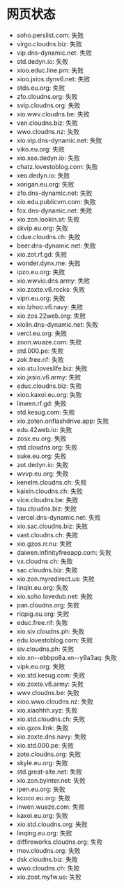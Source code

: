 # 网页状态
- soho.perslist.com: 失败
- virgo.cloudns.biz: 失败
- vip.dns-dynamic.net: 失败
- std.dedyn.io: 失败
- xioo.educ.line.pm: 失败
- xioo.jxios.dynv6.net: 失败
- stds.eu.org: 失败
- zfo.cloudns.org: 失败
- svip.cloudns.org: 失败
- xio.wwv.cloudns.be: 失败
- ven.cloudns.biz: 失败
- wwo.cloudns.nz: 失败
- xio.vip.dns-dynamic.net: 失败
- viko.eu.org: 失败
- xio.xeo.dedyn.io: 失败
- chatz.lovestoblog.com: 失败
- xeo.dedyn.io: 失败
- xongan.eu.org: 失败
- zfo.dns-dynamic.net: 失败
- xio.edu.publicvm.com: 失败
- fox.dns-dynamic.net: 失败
- xio.zon.lookin.at: 失败
- skvip.eu.org: 失败
- cdue.cloudns.ch: 失败
- beer.dns-dynamic.net: 失败
- xio.zot.rf.gd: 失败
- wonder.dynx.me: 失败
- ipzo.eu.org: 失败
- xio.wwvio.dns.army: 失败
- xio.zoxte.v6.rocks: 失败
- vipn.eu.org: 失败
- xio.lzhoo.v6.navy: 失败
- xio.zos.22web.org: 失败
- xiolin.dns-dynamic.net: 失败
- vercl.eu.org: 失败
- zoon.wuaze.com: 失败
- std.000.pe: 失败
- zok.free.nf: 失败
- xio.stu.loveslife.biz: 失败
- xio.jxsio.v6.army: 失败
- educ.cloudns.biz: 失败
- xioo.kaxoi.eu.org: 失败
- linwen.rf.gd: 失败
- std.kesug.com: 失败
- xio.zoten.onflashdrive.app: 失败
- edu.42web.io: 失败
- zosx.eu.org: 失败
- std.cloudns.org: 失败
- suke.eu.org: 失败
- zot.dedyn.io: 失败
- wvvp.eu.org: 失败
- kenelm.cloudns.ch: 失败
- kaixin.cloudns.ch: 失败
- vice.cloudns.be: 失败
- tau.cloudns.biz: 失败
- vercel.dns-dynamic.net: 失败
- xio.sac.cloudns.biz: 失败
- vast.cloudns.ch: 失败
- xio.gzos.rr.nu: 失败
- daiwen.infinityfreeapp.com: 失败
- vx.cloudns.ch: 失败
- sac.cloudns.biz: 失败
- xio.zon.myredirect.us: 失败
- linqin.eu.org: 失败
- xio.soho.lovedub.net: 失败
- pan.cloudns.org: 失败
- ricpig.eu.org: 失败
- educ.free.nf: 失败
- xio.siv.cloudns.ph: 失败
- edu.lovestoblog.com: 失败
- siv.cloudns.ph: 失败
- xio.xn--ebbpo8a.xn--y9a3aq: 失败
- vipk.eu.org: 失败
- xio.std.kesug.com: 失败
- xio.zoxte.v6.army: 失败
- wwv.cloudns.be: 失败
- xioo.wwo.cloudns.nz: 失败
- xio.xiaohhh.xyz: 失败
- xio.std.cloudns.ch: 失败
- xio.gzos.link: 失败
- xio.zoxte.dns.navy: 失败
- xio.std.000.pe: 失败
- zote.cloudns.org: 失败
- skyle.eu.org: 失败
- std.great-site.net: 失败
- xio.zon.byinter.net: 失败
- ipen.eu.org: 失败
- kcoco.eu.org: 失败
- inwen.wuaze.com: 失败
- kaxoi.eu.org: 失败
- xio.std.cloudns.org: 失败
- linqing.eu.org: 失败
- diffireworks.cloudns.org: 失败
- mov.cloudns.org: 失败
- dsk.cloudns.biz: 失败
- wwo.cloudns.ch: 失败
- xio.zoot.myfw.us: 失败
